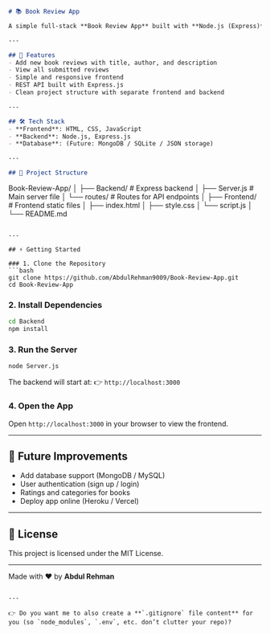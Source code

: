 ```markdown
# 📚 Book Review App

A simple full-stack **Book Review App** built with **Node.js (Express)** on the backend and **HTML, CSS, JavaScript** on the frontend. This app allows users to browse, add, and manage book reviews.

---

## 🚀 Features
- Add new book reviews with title, author, and description
- View all submitted reviews
- Simple and responsive frontend
- REST API built with Express.js
- Clean project structure with separate frontend and backend

---

## 🛠️ Tech Stack
- **Frontend**: HTML, CSS, JavaScript  
- **Backend**: Node.js, Express.js  
- **Database**: (Future: MongoDB / SQLite / JSON storage)  

---

## 📂 Project Structure
```

Book-Review-App/
│
├── Backend/          # Express backend
│   ├── Server.js     # Main server file
│   └── routes/       # Routes for API endpoints
│
├── Frontend/         # Frontend static files
│   ├── index.html
│   ├── style.css
│   └── script.js
│
└── README.md

````

---

## ⚡ Getting Started

### 1. Clone the Repository
```bash
git clone https://github.com/AbdulRehman9009/Book-Review-App.git
cd Book-Review-App
````

### 2. Install Dependencies

```bash
cd Backend
npm install
```

### 3. Run the Server

```bash
node Server.js
```

The backend will start at:
👉 `http://localhost:3000`

### 4. Open the App

Open `http://localhost:3000` in your browser to view the frontend.

---

## 📌 Future Improvements

* Add database support (MongoDB / MySQL)
* User authentication (sign up / login)
* Ratings and categories for books
* Deploy app online (Heroku / Vercel)

---

## 📝 License

This project is licensed under the MIT License.

---

Made with ❤️ by **Abdul Rehman**

```

---

👉 Do you want me to also create a **`.gitignore` file content** for you (so `node_modules`, `.env`, etc. don’t clutter your repo)?
```
